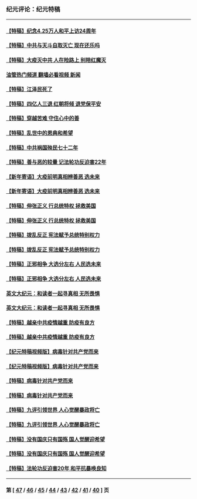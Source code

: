 ### 纪元评论：纪元特稿
---
#### [【特稿】纪念4.25万人和平上访24周年](../../pages/nsc424/n13980883.md?05040330) 
#### [【特稿】中共与天斗自取灭亡 现在还乐吗](../../pages/nsc424/n13897482.md?05040330) 
#### [【特稿】大疫灭中共 人在险路上 别陪红魔灭](../../pages/nsc424/n13890697.md?05040330) 
#### [油管热门频道 翻墙必看视频 新闻](ok?05040330)
#### [【特稿】江泽民死了](../../pages/nsc424/n13876300.md?05040330) 
#### [【特稿】四亿人三退 红朝将倾 退党保平安](../../pages/nsc424/n13794378.md?05040330) 
#### [【特稿】穿越苦难 守住心中的善](../../pages/nsc424/n13784979.md?05040330) 
#### [【特稿】乱世中的恩典和希望](../../pages/nsc424/n13734687.md?05040330) 
#### [【特稿】中共祸国殃民七十二年](../../pages/nsc424/n13272607.md?05040330) 
#### [【特稿】善与恶的较量 记法轮功反迫害22年](../../pages/nsc424/n13086597.md?05040330) 
#### [【新年寄语】大疫前明真相辨善恶 选未来](../../pages/nsc424/n12660855.md?05040330) 
#### [【新年寄语】大疫前明真相辨善恶 选未来](../../pages/nsc424/n12660855.md?05040330) 
#### [【特稿】伸张正义 行总统特权 拯救美国](../../pages/nsc424/n12616806.md?05040330) 
#### [【特稿】伸张正义 行总统特权 拯救美国](../../pages/nsc424/n12616806.md?05040330) 
#### [【特稿】拨乱反正 宪法赋予总统特别权力](../../pages/nsc424/n12598306.md?05040330) 
#### [【特稿】拨乱反正 宪法赋予总统特别权力](../../pages/nsc424/n12598306.md?05040330) 
#### [【特稿】正邪相争 大选分左右 人民选未来](../../pages/nsc424/n12545208.md?05040330) 
#### [【特稿】正邪相争 大选分左右 人民选未来](../../pages/nsc424/n12545208.md?05040330) 
#### [英文大纪元：和读者一起寻真相 无所畏惧](../../pages/nsc424/n12542027.md?05040330) 
#### [英文大纪元：和读者一起寻真相 无所畏惧](../../pages/nsc424/n12542027.md?05040330) 
#### [【特稿】越亲中共疫情越重 防疫有良方](../../pages/nsc424/n12042989.md?05040330) 
#### [【特稿】越亲中共疫情越重 防疫有良方](../../pages/nsc424/n12042989.md?05040330) 
#### [【纪元特稿视频版】病毒针对共产党而来](../../pages/nsc424/n11977328.md?05040330) 
#### [【纪元特稿视频版】病毒针对共产党而来](../../pages/nsc424/n11977328.md?05040330) 
#### [【特稿】病毒针对共产党而来](../../pages/nsc424/n11928818.md?05040330) 
#### [【特稿】病毒针对共产党而来](../../pages/nsc424/n11928818.md?05040330) 
#### [【特稿】九评引领世界 人心觉醒暴政将亡](../../pages/nsc424/n11660496.md?05040330) 
#### [【特稿】九评引领世界 人心觉醒暴政将亡](../../pages/nsc424/n11660496.md?05040330) 
#### [【特稿】没有国庆只有国殇 国人觉醒迎希望](../../pages/nsc424/n11549354.md?05040330) 
#### [【特稿】没有国庆只有国殇 国人觉醒迎希望](../../pages/nsc424/n11549354.md?05040330) 
#### [【特稿】法轮功反迫害20年 和平抗暴唤良知](../../pages/nsc424/n11389135.md?05040330) 

---
#### 第 [ [47](./47.md?05040330) / [46](./46.md?05040330) / [45](./45.md?05040330) / [44](./44.md?05040330) / [43](./43.md?05040330) / [42](./42.md?05040330) / [41](./41.md?05040330) / [40](./40.md?05040330) ] 页
